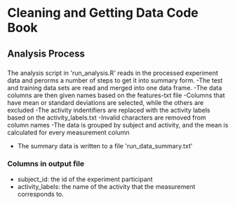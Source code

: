 # Cleaning and Getting Data Code Book
## Analysis Process
###
The analysis script in 'run_analysis.R' reads in the processed experiment data and perorms a number of steps to get it into summary form.
-The test and training data sets are read and merged into one data frame.
-The data columns are then given names based on the features-txt file
-Columns that have mean or standard deviations are selected, while the others are excluded
-The activity indentifiers are replaced with the activity labels based on the activity_labels.txt
-Invalid characters are removed from column names
-The data is grouped by subject and activity, and the mean is calculated for every measurement column
- The summary data is written to a file 'run_data_summary.txt'

### Columns in output file
- subject_id: the id of the experiment participant
- activity_labels: the name of the activity that the measurement corresponds to. 

